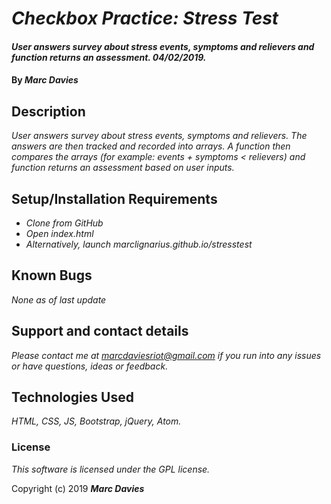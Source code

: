 # _Checkbox Practice: Stress Test_

#### _User answers survey about stress events, symptoms and relievers and function returns an assessment. 04/02/2019._

#### By _**Marc Davies**_

## Description

_User answers survey about stress events, symptoms and relievers. The answers are then tracked and recorded into arrays. A function then compares the arrays (for example: events + symptoms < relievers) and function returns an assessment based on user inputs._

## Setup/Installation Requirements

* _Clone from GitHub_
* _Open index.html_
* _Alternatively, launch marclignarius.github.io/stresstest_

## Known Bugs

_None as of last update_

## Support and contact details

_Please contact me at marcdaviesriot@gmail.com if you run into any issues or have questions, ideas or feedback._

## Technologies Used

_HTML, CSS, JS, Bootstrap, jQuery, Atom._

### License

*This software is licensed under the GPL license.*

Copyright (c) 2019 **_Marc Davies_**
